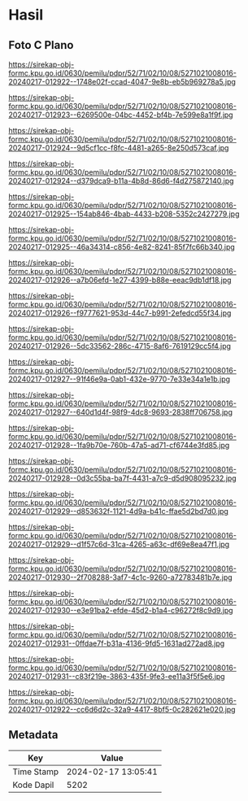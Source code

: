 # Hasil

## Foto C Plano

https://sirekap-obj-formc.kpu.go.id/0630/pemilu/pdpr/52/71/02/10/08/5271021008016-20240217-012922--1748e02f-ccad-4047-9e8b-eb5b969278a5.jpg

https://sirekap-obj-formc.kpu.go.id/0630/pemilu/pdpr/52/71/02/10/08/5271021008016-20240217-012923--6269500e-04bc-4452-bf4b-7e599e8a1f9f.jpg

https://sirekap-obj-formc.kpu.go.id/0630/pemilu/pdpr/52/71/02/10/08/5271021008016-20240217-012924--9d5cf1cc-f8fc-4481-a265-8e250d573caf.jpg

https://sirekap-obj-formc.kpu.go.id/0630/pemilu/pdpr/52/71/02/10/08/5271021008016-20240217-012924--d379dca9-b11a-4b8d-86d6-f4d275872140.jpg

https://sirekap-obj-formc.kpu.go.id/0630/pemilu/pdpr/52/71/02/10/08/5271021008016-20240217-012925--154ab846-4bab-4433-b208-5352c2427279.jpg

https://sirekap-obj-formc.kpu.go.id/0630/pemilu/pdpr/52/71/02/10/08/5271021008016-20240217-012925--46a34314-c856-4e82-8241-85f7fc66b340.jpg

https://sirekap-obj-formc.kpu.go.id/0630/pemilu/pdpr/52/71/02/10/08/5271021008016-20240217-012926--a7b06efd-1e27-4399-b88e-eeac9db1df18.jpg

https://sirekap-obj-formc.kpu.go.id/0630/pemilu/pdpr/52/71/02/10/08/5271021008016-20240217-012926--f9777621-953d-44c7-b991-2efedcd55f34.jpg

https://sirekap-obj-formc.kpu.go.id/0630/pemilu/pdpr/52/71/02/10/08/5271021008016-20240217-012926--5dc33562-286c-4715-8af6-7619129cc5f4.jpg

https://sirekap-obj-formc.kpu.go.id/0630/pemilu/pdpr/52/71/02/10/08/5271021008016-20240217-012927--91f46e9a-0ab1-432e-9770-7e33e34a1e1b.jpg

https://sirekap-obj-formc.kpu.go.id/0630/pemilu/pdpr/52/71/02/10/08/5271021008016-20240217-012927--640d1d4f-98f9-4dc8-9693-2838ff706758.jpg

https://sirekap-obj-formc.kpu.go.id/0630/pemilu/pdpr/52/71/02/10/08/5271021008016-20240217-012928--1fa9b70e-760b-47a5-ad71-cf6744e3fd85.jpg

https://sirekap-obj-formc.kpu.go.id/0630/pemilu/pdpr/52/71/02/10/08/5271021008016-20240217-012928--0d3c55ba-ba7f-4431-a7c9-d5d908095232.jpg

https://sirekap-obj-formc.kpu.go.id/0630/pemilu/pdpr/52/71/02/10/08/5271021008016-20240217-012929--d853632f-1121-4d9a-b41c-ffae5d2bd7d0.jpg

https://sirekap-obj-formc.kpu.go.id/0630/pemilu/pdpr/52/71/02/10/08/5271021008016-20240217-012929--d1f57c6d-31ca-4265-a63c-df69e8ea47f1.jpg

https://sirekap-obj-formc.kpu.go.id/0630/pemilu/pdpr/52/71/02/10/08/5271021008016-20240217-012930--2f708288-3af7-4c1c-9260-a72783481b7e.jpg

https://sirekap-obj-formc.kpu.go.id/0630/pemilu/pdpr/52/71/02/10/08/5271021008016-20240217-012930--e3e91ba2-efde-45d2-b1a4-c96272f8c9d9.jpg

https://sirekap-obj-formc.kpu.go.id/0630/pemilu/pdpr/52/71/02/10/08/5271021008016-20240217-012931--0ffdae7f-b31a-4136-9fd5-1631ad272ad8.jpg

https://sirekap-obj-formc.kpu.go.id/0630/pemilu/pdpr/52/71/02/10/08/5271021008016-20240217-012931--c83f219e-3863-435f-9fe3-ee11a3f5f5e6.jpg

https://sirekap-obj-formc.kpu.go.id/0630/pemilu/pdpr/52/71/02/10/08/5271021008016-20240217-012922--cc6d6d2c-32a9-4417-8bf5-0c282621e020.jpg


## Metadata

| Key        | Value               |
| ---------- | ------------------- |
| Time Stamp | 2024-02-17 13:05:41 |
| Kode Dapil | 5202                |



